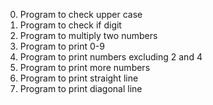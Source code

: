 0. Program to check upper case
1. Program to check if digit 
2. Program to multiply two numbers
3. Program to print 0-9
4. Program to print numbers excluding 2 and 4
5. Program to print more numbers
6. Program to print straight line
7. Program to print diagonal line
